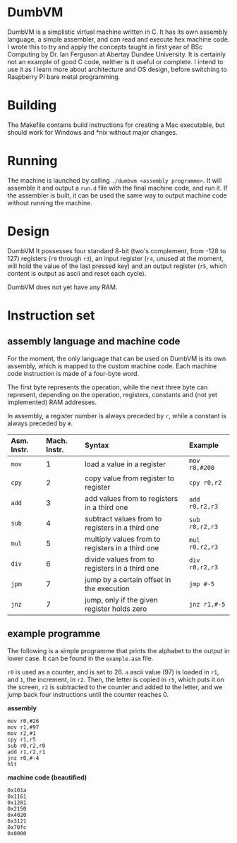 # DumbVM

DumbVM is a simplistic virtual machine written in C. It has its own assembly language, a simple assembler, and can read and execute hex machine code. I wrote this to try and apply the concepts taught in first year of BSc Computing by Dr. Ian Ferguson at Abertay Dundee University. It is certainly not an example of good C code, neither is it useful or complete. I intend to use it as I learn more about architecture and OS design, before switching to Raspberry PI bare metal programming.

# Building

The Makefile contains build instructions for creating a Mac executable, but should work for Windows and *nix without major changes.

# Running

The machine is launched by calling `./dumbvm <assembly programme>`. It will assemble it and output a `run.d` file with the final machine code, and run it. If the assembler is built, it can be used the same way to output machine code without running the machine.

# Design

DumbVM It possesses four standard 8-bit (two's complement, from -128 to 127) registers (`r0` through `r3`), an input register (`r4`, unused at the moment, will hold the value of the last pressed key) and an output register (`r5`, which content is output as ascii and reset each cycle).

DumbVM does not yet have any RAM.

# Instruction set

## assembly language and machine code

For the moment, the only language that can be used on DumbVM is its own assembly, which is mapped to the custom machine code. Each machine code instruction is made of a four-byte word.

The first byte represents the operation, while the next three byte can represent, depending on the operation, registers, constants and (not yet implemented) RAM addresses.

In assembly, a register number is always preceded by `r`, while a constant is always preceded by `#`.

|Asm. Instr.	| Mach. Instr. | Syntax                                          | Example        |
|:--------------|:-------------|:------------------------------------------------|:---------------|
|`mov`          |1             |load a value in a register                       |`mov r0,#200`   |
|`cpy`          |2             |copy value from register to register             |`cpy r0,r2`     |
|`add`          |3             |add values from to registers in a third one      |`add r0,r2,r3`  |
|`sub`          |4             |subtract values from to registers in a third one |`sub r0,r2,r3`  |
|`mul`          |5             |multiply values from to registers in a third one |`mul r0,r2,r3`  |
|`div`          |6             |divide values from to registers in a third one   |`div r0,r2,r3`  |
|`jpm`          |7             |jump by a certain offset in the execution        |`jmp #-5`       |
|`jnz`          |7             |jump, only if the given register holds zero      |`jnz r1,#-5`    |

## example programme

The following is a simple programme that prints the alphabet to the output in lower case. It can be found in the `example.asm` file.

`r0` is used as a counter, and is set to 26. `a` ascii value (97) is loaded in `r1`, and `1`, the increment, in `r2`. Then, the letter is copied in `r5`, which puts it on the screen, `r2` is subtracted to the counter and added to the letter, and we jump back four instructions until the counter reaches 0.

**assembly**
~~~~text
mov r0,#26
mov r1,#97
mov r2,#1
cpy r1,r5
sub r0,r2,r0
add r1,r2,r1
jnz r0,#-4
hlt
~~~~

**machine code (beautified)**
~~~text
0x101a
0x1161
0x1201
0x2150
0x4020
0x3121
0x70fc
0x0000
~~~
